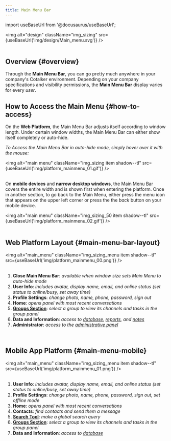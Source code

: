 ```yaml
---
title: Main Menu Bar
---
```

import useBaseUrl from '@docusaurus/useBaseUrl'; 

<img alt="design" className="img_sizing" src={useBaseUrl('img/design/Main_menu.svg')} />
<br/>
<br/>

## Overview {#overview}

Through the **Main Menu Bar**, you can go pretty much anywhere in your company's Cotalker environment. Depending on your company specifications and visibility permissions, the **Main Menu Bar** display varies for every _user_.


## How to Access the Main Menu {#how-to-access}

On the **Web Platform**, the Main Menu Bar adjusts itself according to window length. Under certain window widths, the Main Menu Bar can either show itself completely or auto-hide.

_To Access the Main Menu Bar in auto-hide mode, simply hover over it with the mouse:_

<img alt="main menu" className="img_sizing item shadow--tl" src={useBaseUrl('img/platform_mainmenu_01.gif')} />
<br/>
<br/>

On **mobile devices** and **narrow desktop windows**, the Main Menu Bar covers the entire width and is shown first when entering the platform. Once in another section, to go back to the Main Menu, either press the menu icon that appears on the upper left corner or press the the _back_ button on your mobile device.

<img alt="main menu" className="img_sizing_50 item shadow--tl" src={useBaseUrl('img/platform_mainmenu_02.gif')} />
<br/>
<br/>

<div className="alert alert--secondary">
<div className="container">

## Web Platform Layout {#main-menu-bar-layout}

<div className="row">
<div className="col col--6">

<img alt="main_menu" className="img_sizing_menu item shadow--tl" src={useBaseUrl('img/platform_mainmenu_00.png')} /> 
<br/>
<br/>

</div>
<div className="col col--6">

1. **Close Main Menu Bar**: _available when window size sets Main Menu to auto-hide mode_
2. **User Info**: _includes avatar, display name, email, and online status (set status to online/busy, set away time)_
3. **Profile Settings**: _change photo, name, phone, password, sign out_
4. **Home**: _opens panel with most recent conversations_
5. [**Groups Section**](/docs/documentation/client/groups): _select a group to view its channels and tasks in the group panel_
6. **Data and Information**: _access to [database](/docs/documentation/client/database), [reports](/docs/documentation/client/reports), and [notes](/docs/documentation/client/notes)_
7. **Administrator**: _access to the [administrative panel](/docs/documentation/admin/admin_overview)_

</div>
</div>

</div>
</div>
<br/>

<div className="alert alert--secondary">
<div className="container">

## Mobile App Platform {#main-menu-mobile}

<div className="row">
<div className="col col--6">

<img alt="main_menu" className="img_sizing_menu item shadow--tl" src={useBaseUrl('img/platform_mainmenu_01.png')} /> 
<br/>
<br/>

</div>
<div className="col col--6">

1. **User Info**: _includes avatar, display name, email, and online status (set status to online/busy, set away time)_
2. **Profile Settings**: _change photo, name, phone, password, sign out, set offline mode_
3. **Home**: _opens panel with most recent conversations_
4. **Contacts**: _find contacts and send them a message_
5. [**Search Tool**](/docs/documentation/client/client_search#global-search): _make a global search query_
6. [**Groups Section**](/docs/documentation/client/groups): _select a group to view its channels and tasks in the group panel_
7. **Data and Information**: _access to [database](/docs/documentation/client/database)_

</div>
</div>

</div>
</div>
